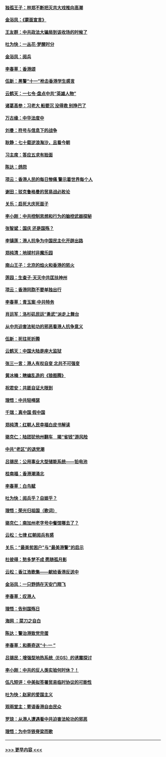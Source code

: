 #### [独孤王子：林郑不断把灭共大戏推向高潮](../pages/nsc993/n11569381.md?t=10050433) 
#### [金浴凤：《蒙面宣言》](../pages/nsc993/n11569368.md?t=10050433) 
#### [王友群：中共政法大骗局到该收场的时候了](../pages/nsc993/n11568940.md?t=10050433) 
#### [吐为快：一丛花‧梦醒时分](../pages/nsc993/n11567491.md?t=10050433) 
#### [金浴凤：阅兵](../pages/nsc993/n11567454.md?t=10050433) 
#### [李春草：香港颂](../pages/nsc993/n11567444.md?t=10050433) 
#### [伍新：黑警“十一”枪击香港学生感言](../pages/nsc993/n11567426.md?t=10050433) 
#### [云鹤天：一七令‧盘点中共“英雄人物”](../pages/nsc993/n11567091.md?t=10050433) 
#### [诸葛高参：习老大 船要沉 没得救 别挣巴了](../pages/nsc993/n11566976.md?t=10050433) 
#### [万古缘：中华法度中](../pages/nsc993/n11566726.md?t=10050433) 
#### [刘曼：符号与信息下的战争](../pages/nsc993/n11564655.md?t=10050433) 
#### [耿静：七十载逆浪淘沙，且看今朝](../pages/nsc993/n11564520.md?t=10050433) 
#### [习主席：答应五求有脸面](../pages/nsc993/n11563953.md?t=10050433) 
#### [陈达：鸽怨](../pages/nsc993/n11561879.md?t=10050433) 
#### [项云：香港人民的每日惨痛  警示着世界每个人](../pages/nsc993/n11559273.md?t=10050433) 
#### [谢田：驳克鲁格曼的贸易战必败论](../pages/nsc993/n11555840.md?t=10050433) 
#### [关乐：启死大庆死面子](../pages/nsc993/n11556823.md?t=10050433) 
#### [李小刚：中共控制思想和行为的脑控武器探秘](../pages/nsc993/n11556776.md?t=10050433) 
#### [张智斌：国庆  还是国殇？](../pages/nsc993/n11556617.md?t=10050433) 
#### [李镇莲：港人抗争为中国民主化开辟出路](../pages/nsc993/n11556570.md?t=10050433) 
#### [郑纯清：地球村非魔乐园](../pages/nsc993/n11555415.md?t=10050433) 
#### [南山王子：北京的焰火和香港的怒火](../pages/nsc993/n11555318.md?t=10050433) 
#### [莲园：生查子·天灭中共匡扶神州](../pages/nsc993/n11555302.md?t=10050433) 
#### [项云：香港同胞不要单独出行](../pages/nsc993/n11555276.md?t=10050433) 
#### [李春草：青玉案‧中共特务](../pages/nsc993/n11552356.md?t=10050433) 
#### [肖运军：洛杉矶民运“勇武”派走上舞台](../pages/nsc993/n11551595.md?t=10050433) 
#### [从中共迫害法轮功的邪恶看港人抗争意义](../pages/nsc993/n11540858.md?t=10050433) 
#### [伍新：死往死折腾](../pages/nsc993/n11550174.md?t=10050433) 
#### [云鹤天：中国大陆是座大监狱](../pages/nsc993/n11550155.md?t=10050433) 
#### [张三一言：港人有权自变 北共不可强变](../pages/nsc993/n11550132.md?t=10050433) 
#### [黄冰楠：瞎编乱造的《狼图腾》](../pages/nsc993/n11550082.md?t=10050433) 
#### [祝君安：共匪自证大限到](../pages/nsc993/n11550041.md?t=10050433) 
#### [理悟：中共轻嘚瑟](../pages/nsc993/n11547978.md?t=10050433) 
#### [千瑞：真中国 假中国](../pages/nsc993/n11547865.md?t=10050433) 
#### [郑纯清：红朝人民幸福白皮书解读](../pages/nsc993/n11547499.md?t=10050433) 
#### [骆克仁：陆团犹他州翻车　揭“省钱”游风险](../pages/nsc993/n11546977.md?t=10050433) 
#### [中共“老区”的退党潮](../pages/nsc993/n11545995.md?t=10050433) 
#### [吕锡民：公用事业大型储能系统——铅电池](../pages/nsc993/n11545701.md?t=10050433) 
#### [桂南福：香港潮涌北](../pages/nsc993/n11545682.md?t=10050433) 
#### [李春草：白鸟赋](../pages/nsc993/n11545663.md?t=10050433) 
#### [吐为快：阅兵乎？自娱乎？](../pages/nsc993/n11545625.md?t=10050433) 
#### [理悟：荣光归祖国（歌词）](../pages/nsc993/n11545616.md?t=10050433) 
#### [骆克仁：南加州老字号中餐馆哪去了？](../pages/nsc993/n11545120.md?t=10050433) 
#### [云松：七律 红朝阅兵有感](../pages/nsc993/n11542394.md?t=10050433) 
#### [关乐：“最美贫困户”与“最美港警”的启示](../pages/nsc993/n11542252.md?t=10050433) 
#### [杜彼得：愁多梦不成 愿随孤月影](../pages/nsc993/n11540296.md?t=10050433) 
#### [云松：香江浩歌集——献给香港反送中](../pages/nsc993/n11540149.md?t=10050433) 
#### [金浴凤：一只野鸽在天安门翔飞](../pages/nsc993/n11540280.md?t=10050433) 
#### [李春草：叹港人](../pages/nsc993/n11540119.md?t=10050433) 
#### [理悟：告别国殇日](../pages/nsc993/n11539610.md?t=10050433) 
#### [海网 ：菜刀之自白](../pages/nsc993/n11539597.md?t=10050433) 
#### [陈达：警治港致党完蛋](../pages/nsc993/n11538127.md?t=10050433) 
#### [李春草：和蔡奇送“十·一 ”](../pages/nsc993/n11537810.md?t=10050433) 
#### [吕锡民：增强型地热系统（EGS）的诱震探讨](../pages/nsc993/n11537765.md?t=10050433) 
#### [李小刚：中共的反人类实验何时休？！](../pages/nsc993/n11537669.md?t=10050433) 
#### [伍凡短评：中美拟签署贸易临时协议的可能性](../pages/nsc993/n11536773.md?t=10050433) 
#### [吐为快：赵家的爱国主义](../pages/nsc993/n11536750.md?t=10050433) 
#### [观雨堂主：寄语香港自由民众](../pages/nsc993/n11536735.md?t=10050433) 
#### [罗琼：从港人遭遇看中共迫害法轮功的邪恶](../pages/nsc993/n11507862.md?t=10050433) 
#### [理悟：为中华铁脊梁而歌](../pages/nsc993/n11534458.md?t=10050433) 

----
#### [ >>> 更早内容 <<< ](../indexes/nsc993-earlier.md)
